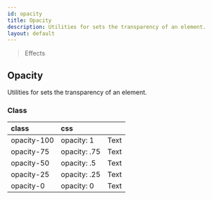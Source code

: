 ```yaml
---
id: opacity
title: Opacity
description: Utilities for sets the transparency of an element.
layout: default
---
```


> Effects

## Opacity

Utilities for sets the transparency of an element.

### Class

| <span class="px-3 py-1 text-white bg-charcoal-100 rounded-full">class</span> | <span class="px-3 py-1 text-white bg-charcoal-100 rounded-full">css</span> | |
|:--|:--|:-:|
| opacity-100 | opacity: 1 | <y class="w-16 h-8 p-1 inline-block text-white bg-charcoal-100 rounded opacity-100">Text</y> |
| opacity-75 | opacity: .75 | <y class="w-16 h-8 p-1 inline-block text-white bg-charcoal-100 rounded opacity-75">Text</y> |
| opacity-50 | opacity: .5 | <y class="w-16 h-8 p-1 inline-block text-white bg-charcoal-100 rounded opacity-50">Text</y> |
| opacity-25 | opacity: .25 | <y class="w-16 h-8 p-1 inline-block text-white bg-charcoal-100 rounded opacity-25">Text</y> |
| opacity-0 | opacity: 0 | <y class="w-16 h-8 p-1 inline-block text-white bg-charcoal-100 rounded opacity-0">Text</y> |
